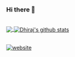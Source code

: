 ### Hi there 👋
<br/>

<!--
**dhiraj-ydv/dhiraj-ydv** is a ✨ _special_ ✨ repository because its `README.md` (this file) appears on your GitHub profile.

Here are some ideas to get you started:

- 🔭 I’m currently working on ...
- 🌱 I’m currently learning ...
- 👯 I’m looking to collaborate on ...
- 🤔 I’m looking for help with ...
- 💬 Ask me about ...
- 📫 How to reach me: ...
- 😄 Pronouns: ...
- ⚡ Fun fact: ...
-->



<a href="https://github.com/dhiraj-ydv">
  <img align="center" src="https://github-readme-stats.vercel.app/api/top-langs/?username=dhiraj-ydv&theme=light&hide_langs_below=1" />
</a>
<a href="https://github.com/dhiraj-ydv">
 <img align="center" src="https://github-readme-stats.vercel.app/api?username=dhiraj-ydv&show_icons=true&theme=light&line_height=27" alt="Dhiraj's github stats"/>
</a>

<br/>
<br/>

<!--
<a href="https://twitter.com/DhirajY841">
  <img align="left" alt="dhiraj's Twitter" width="22px" src="https://cdn.jsdelivr.net/npm/simple-icons@v3/icons/twitter.svg" />
</a>

<a href="https://linkedin.com/in/dhiraj-yadav-248b611a6">
  <img align="left" alt="dhiraj's Linkdein" width="22px" src="https://cdn.jsdelivr.net/npm/simple-icons@v3/icons/linkedin.svg" />
</a>
-->

[![website](https://img.shields.io/badge/PersonalWebsite-dhirajyadav.ninja-2648ff?style=flat-square&logo=google-chrome)](https://dhirajyadav.ninja/)

